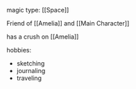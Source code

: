 magic type: [[Space]]

Friend of [[Amelia]] and [[Main Character]]

has a crush on [[Amelia]]

hobbies:
* sketching
* journaling
* traveling